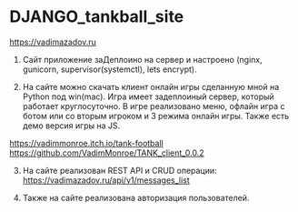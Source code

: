 # DJANGO_tankball_site

https://vadimazadov.ru

1. Сайт приложение заДеплоино на сервер и настроено (nginx, gunicorn, supervisor(systemctl), lets encrypt).

2. На сайте можно скачать клиент онлайн игры сделанную мной на Python под win(mac). 
  Игра имеет задеплоиный сервер, который работает круглосуточно. В игре реализовано меню, офлайн игра с ботом или со вторым игроком и 3 режима онлайн игры. Также есть демо версия игры на JS.
  
  https://vadimmonroe.itch.io/tank-football
  https://github.com/VadimMonroe/TANK_client_0.0.2
  
3. На сайте реализован REST API и CRUD операции: https://vadimazadov.ru/api/v1/messages_list

4. Также на сайте реализована авторизация пользователей.
